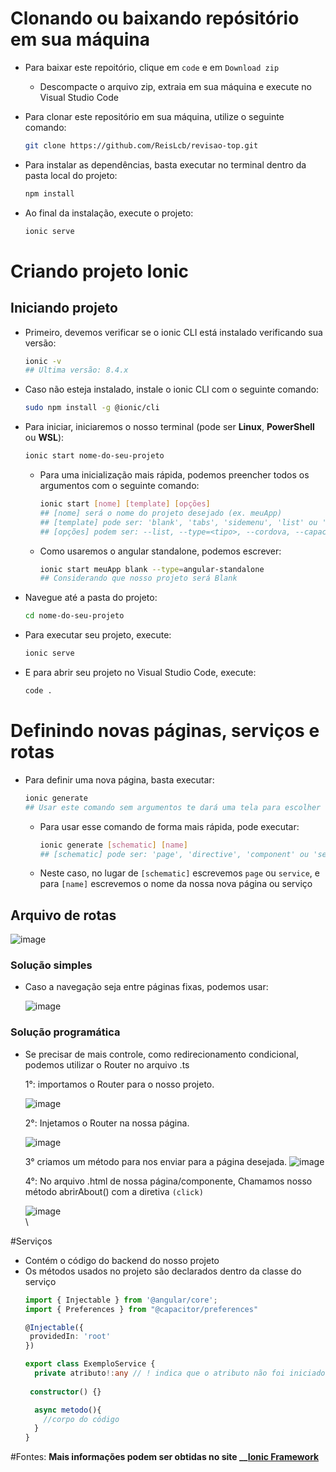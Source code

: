 # Clonando ou baixando repósitório em sua máquina
- Para baixar este repoitório, clique em `code` e em `Download zip`
    - Descompacte o arquivo zip, extraia em sua máquina e execute no Visual Studio Code
- Para clonar este repositório em sua máquina, utilize o seguinte comando:
   ```bash
   git clone https://github.com/ReisLcb/revisao-top.git
   ```

- Para instalar as dependências, basta executar no terminal dentro da pasta local do projeto:
  ```bash
  npm install

- Ao final da instalação, execute o projeto:
  ```bash
  ionic serve
  ```

# Criando projeto Ionic
## Iniciando projeto
- Primeiro, devemos verificar se o ionic CLI está instalado verificando sua versão:
    ```bash
    ionic -v 
    ## Ultima versão: 8.4.x
- Caso não esteja instalado, instale o ionic CLI com o seguinte comando:
    ```bash
    sudo npm install -g @ionic/cli

- Para iniciar, iniciaremos o nosso terminal (pode ser **Linux**, **PowerShell** ou **WSL**):
    ```bash
    ionic start nome-do-seu-projeto
    ```
    
   - Para uma inicialização mais rápida, podemos preencher todos os argumentos com o seguinte comando:
        ```bash
        ionic start [nome] [template] [opções]
        ## [nome] será o nome do projeto desejado (ex. meuApp)
        ## [template] pode ser: 'blank', 'tabs', 'sidemenu', 'list' ou 'my-first-app' (depende do framework)
        ## [opções] podem ser: --list, --type=<tipo>, --cordova, --capacitor e --id=<id>
        ```
     
   - Como usaremos o angular standalone, podemos escrever:
       ```bash
       ionic start meuApp blank --type=angular-standalone
       ## Considerando que nosso projeto será Blank
       ```
    
- Navegue até a pasta do projeto:
    ```bash
    cd nome-do-seu-projeto
- Para executar seu projeto, execute:
    ```bash
    ionic serve
- E para abrir seu projeto no Visual Studio Code, execute:
    ```bash
    code .
# Definindo novas páginas, serviços e rotas
- Para definir uma nova página, basta executar:
    ```bash
    ionic generate
    ## Usar este comando sem argumentos te dará uma tela para escolher o que deseja gerar
    ```
    - Para usar esse comando de forma mais rápida, pode executar:
      ```Bash
      ionic generate [schematic] [name]
      ## [schematic] pode ser: 'page', 'directive', 'component' ou 'service' 
      ```

    - Neste caso, no lugar de ```[schematic]``` escrevemos ```page``` ou `service`, e para ```[name]``` escrevemos o nome da nossa nova página ou serviço
## Arquivo de rotas
![image](https://github.com/user-attachments/assets/8fff08db-8500-45d5-9746-1ade71e08b02)

### Solução simples
- Caso a navegação seja entre páginas fixas, podemos usar:
  
  ![image](https://github.com/user-attachments/assets/c82b3523-60de-411a-8ffb-990b5fef3ba7)

### Solução programática
- Se precisar de mais controle, como redirecionamento condicional, podemos utilizar o Router no arquivo .ts
  
  1°: importamos o Router para o nosso projeto.
  
  ![image](https://github.com/user-attachments/assets/c57e8e06-7024-44d1-b629-f0feafcc2506)

  2°: Injetamos o Router na nossa página.
  
  ![image](https://github.com/user-attachments/assets/eb8b17f2-24ed-4c84-8f44-5358ee68d560)

  3° criamos um método para nos enviar para a página desejada.
  ![image](https://github.com/user-attachments/assets/58e92c59-bb1d-414c-a009-d2fc0716983f)

  4°: No arquivo .html de nossa página/componente, Chamamos nosso método abrirAbout() com a diretiva ```(click)```

  ![image](https://github.com/user-attachments/assets/fd4b7ed4-e315-4046-af8c-9042d25f6d0f)
\
\

#Serviços
- Contém o código do backend do nosso projeto
- Os métodos usados no projeto são declarados dentro da classe do serviço
   ```typescript
  import { Injectable } from '@angular/core';
  import { Preferences } from "@capacitor/preferences"

  @Injectable({
    providedIn: 'root'
  })
   
  export class ExemploService {
     private atributo!:any // ! indica que o atributo não foi iniciado com algum valor
     
    constructor() {}
  
     async metodo(){
       //corpo do código
     }
  }
   ```

#Fontes:
**Mais informações podem ser obtidas no site __[Ionic Framework](https://ionicframework.com/docs/cli)**
